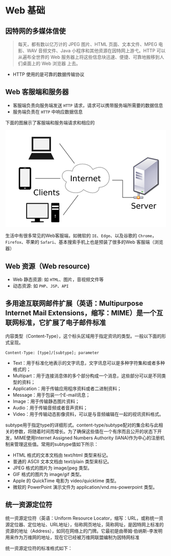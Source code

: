 # Web 基础

## 因特网的多媒体信使
> 每天，都有数以亿万计的 JPEG 图片、HTML 页面、文本文件、MPEG 电影、WAV
音频文件、Java 小程序和其他资源在因特网上游弋。HTTP 可以从遍布全世界的
Web 服务器上将这些信息块迅速、便捷、可靠地搬移到人们桌面上的 Web 浏览器
上去。

* HTTP 使用的是可靠的数据传输协议

## Web 客服端和服务器
* 客服端负责向服务端发送 `HTTP` 请求，请求可以携带服务端所需要的数据信息
* 服务端负责在 `HTTP` 中响应数据信息

下面的图展示了客服端和服务端请求和相应的

<img src="images/客服端服务器模型.svg">

生活中有很多常见的Web客服端，如微软的 `IE`、`Edge`、以及谷歌的 `Chrome`，`Firefox`、苹果的 `Safari`、基本搜索手机上也是预装了很多的Web 客服端（浏览器）

## Web 资源（Web resource)
* Web 静态资源: 如 `HTML`、图片，音视频文件等
* 动态资源: 如 `PHP`、`JSP`、`API`

## 多用途互联网邮件扩展（英语：Multipurpose Internet Mail Extensions，缩写：MIME）是一个互联网标准，它扩展了电子邮件标准

内容类型（Content-Type），这个标头区域用于指定资讯的类型。一般以下面的形式呈现。

``` 
Content-Type: [type]/[subtype]; parameter
```

* Text：用于标准化地表示的文字讯息，文字讯息可以是多种字符集和或者多种格式的；
* Multipart：用于连接消息体的多个部分构成一个消息，这些部分可以是不同类型的资料；
* Application：用于传输应用程序资料或者二进制资料；
* Message：用于包装一个E-mail讯息；
* Image：用于传输静态图片资料；
* Audio：用于传输音频或者音声资料；
* Video：用于传输动态影像资料，可以是与音频编辑在一起的视讯资料格式。

subtype用于指定type的详细形式。content-type/subtype配对的集合和与此相关的参数，将随着时间而增长。为了确保这些值在一个有序而且公开的状态下开发，MIME使用Internet Assigned Numbers Authority (IANA)作为中心的注册机制来管理这些值。常用的subtype值如下所示：

* HTML 格式的文本文档由 text/html 类型来标记。
* 普通的 ASCII 文本文档由 text/plain 类型来标记。
* JPEG 格式的图片为 image/jpeg 类型。
* GIF 格式的图片为 image/gif 类型。
* Apple 的 QuickTime 电影为 video/quicktime 类型。
* 微软的 PowerPoint 演示文件为 application/vnd.ms-powerpoint 类型。

## 统一资源定位符
统一资源定位符（英语：Uniform Resource Locator，缩写：URL，或称统一资源定位器、定位地址、URL地址），俗称网页地址，简称网址，是因特网上标准的资源的地址（Address），如同在网络上的门牌。它最初是由蒂姆·伯纳斯-李发明用来作为万维网的地址，现在它已经被万维网联盟编制为因特网标准

统一资源定位符的标准格式如下：
> [协议类型]://[服务器地址]:[端口号]/[资源层级UNIX文件路径][文件名]?[查询]#[片段ID]


